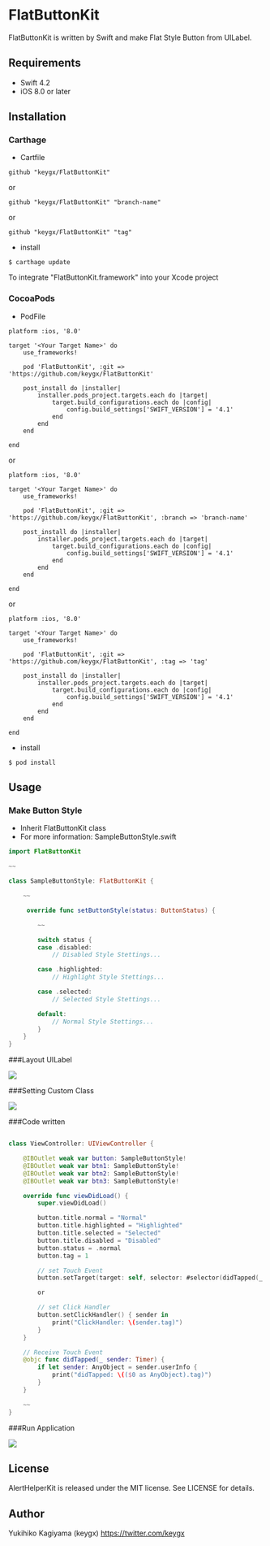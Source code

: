 # FlatButtonKit

FlatButtonKit is written by Swift and make Flat Style Button from UILabel.

## Requirements
- Swift 4.2
- iOS 8.0 or later

## Installation

### Carthage

* Cartfile

```Cartfile
github "keygx/FlatButtonKit"
```
or

```Cartfile
github "keygx/FlatButtonKit" "branch-name"
```
or

```Cartfile
github "keygx/FlatButtonKit" "tag"
```

* install

```
$ carthage update
```
To integrate "FlatButtonKit.framework" into your Xcode project

### CocoaPods

* PodFile

```PodFile
platform :ios, '8.0'

target '<Your Target Name>' do
    use_frameworks!
    
    pod 'FlatButtonKit', :git => 'https://github.com/keygx/FlatButtonKit'
    
    post_install do |installer|
        installer.pods_project.targets.each do |target|
            target.build_configurations.each do |config|
                config.build_settings['SWIFT_VERSION'] = '4.1'
            end
        end
    end
    
end
```
or

```PodFile
platform :ios, '8.0'

target '<Your Target Name>' do
    use_frameworks!
    
    pod 'FlatButtonKit', :git => 'https://github.com/keygx/FlatButtonKit', :branch => 'branch-name'
    
    post_install do |installer|
        installer.pods_project.targets.each do |target|
            target.build_configurations.each do |config|
                config.build_settings['SWIFT_VERSION'] = '4.1'
            end
        end
    end
    
end
```
or

```PodFile
platform :ios, '8.0'

target '<Your Target Name>' do
    use_frameworks!
    
    pod 'FlatButtonKit', :git => 'https://github.com/keygx/FlatButtonKit', :tag => 'tag'
    
    post_install do |installer|
        installer.pods_project.targets.each do |target|
            target.build_configurations.each do |config|
                config.build_settings['SWIFT_VERSION'] = '4.1'
            end
        end
    end
    
end
```

* install

```
$ pod install
```

## Usage

### Make Button Style

- Inherit FlatButtonKit class
- For more information: SampleButtonStyle.swift

```SampleButtonStyle.swift
import FlatButtonKit

~~

class SampleButtonStyle: FlatButtonKit {

	~~

	 override func setButtonStyle(status: ButtonStatus) {

	 	~~

		switch status {
		case .disabled:
	        // Disabled Style Stettings...

		case .highlighted:
	        // Highlight Style Stettings...

		case .selected:
	        // Selected Style Stettings...

		default:
	        // Normal Style Stettings...
		}
	}
}
```

###Layout UILabel

![](images/storyboard1.png)

###Setting Custom Class

![](images/storyboard2.png)

###Code written

```ViewController.swift

class ViewController: UIViewController {

	@IBOutlet weak var button: SampleButtonStyle!
  	@IBOutlet weak var btn1: SampleButtonStyle!
  	@IBOutlet weak var btn2: SampleButtonStyle!
  	@IBOutlet weak var btn3: SampleButtonStyle!

	override func viewDidLoad() {
		super.viewDidLoad()

		button.title.normal = "Normal"
        button.title.highlighted = "Highlighted"
        button.title.selected = "Selected"
        button.title.disabled = "Disabled"
        button.status = .normal
        button.tag = 1

		// set Touch Event
		button.setTarget(target: self, selector: #selector(didTapped(_:))) // -> func didTapped(sender:)

		or

		// set Click Handler
		button.setClickHandler() { sender in
			print("ClickHandler: \(sender.tag)")
		}
	}

	// Receive Touch Event
	@objc func didTapped(_ sender: Timer) {
        if let sender: AnyObject = sender.userInfo {
            print("didTapped: \(($0 as AnyObject).tag)")
        }
    }

	~~
}
```

###Run Application

![](images/iPhone6.png)


## License

AlertHelperKit is released under the MIT license. See LICENSE for details.

## Author

Yukihiko Kagiyama (keygx) <https://twitter.com/keygx>
